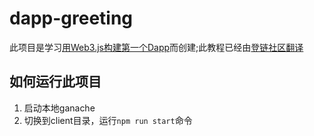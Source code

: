 # dapp-greeting
此项目是学习[用Web3.js构建第一个Dapp](https://betterprogramming.pub/build-your-first-dapp-with-web3-js-9a7306d16a61)而创建;此教程已经由[登链社区翻译](https://learnblockchain.cn/article/2053)


## 如何运行此项目

1. 启动本地ganache
2. 切换到client目录，运行`npm run start`命令